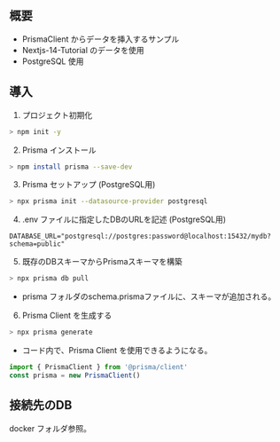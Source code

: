 ## 概要

- PrismaClient からデータを挿入するサンプル
- Nextjs-14-Tutorial のデータを使用
- PostgreSQL 使用 

## 導入

1. プロジェクト初期化

```sh
> npm init -y
```

2. Prisma インストール

```sh
> npm install prisma --save-dev
```

3. Prisma セットアップ (PostgreSQL用)

```sh
> npx prisma init --datasource-provider postgresql
```

4. .env ファイルに指定したDBのURLを記述 (PostgreSQL用)

```
DATABASE_URL="postgresql://postgres:password@localhost:15432/mydb?schema=public"
```

5. 既存のDBスキーマからPrismaスキーマを構築

```sh
> npx prisma db pull
```
  - prisma フォルダのschema.prismaファイルに、スキーマが追加される。

6. Prisma Client を生成する

```sh
> npx prisma generate
```
  - コード内で、Prisma Client を使用できるようになる。

```ts
import { PrismaClient } from '@prisma/client'
const prisma = new PrismaClient()
```

## 接続先のDB

docker フォルダ参照。